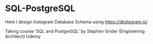 # SQL-PostgreSQL

Here I design Instagram Database Schema
using https://dbdiagram.io/

Taking course 
'SQL and PostgreSQL' by Stephen Grider (Engineering Architect)
Udemy
